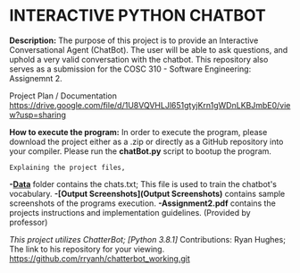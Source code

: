 # INTERACTIVE PYTHON CHATBOT


**Description:**
The purpose of this project is to provide an Interactive Conversational Agent (ChatBot). The user will be able to ask questions, and uphold a very valid conversation with the chatbot. This repository also serves as a submission for the COSC 310 - Software Engineering: Assignemnt 2. 

 Project Plan / Documentation
https://drive.google.com/file/d/1U8VQVHLJl651gtyjKrn1gWDnLKBJmbE0/view?usp=sharing

**How to execute the program:**
In order to execute the program, please download the project either as a .zip or directly as a GitHub repository into your compiler. Please run the **chatBot.py** script to bootup the program. 


	Explaining the project files,
**-[Data](Data)** folder contains the chats.txt; This file is used to train the chatbot's vocabulary. 
**-[Output Screenshots](Output Screenshots)** contains sample screenshots of the programs execution. 
**-Assignment2.pdf** contains the projects instructions and implementation guidelines. (Provided by professor)

*This project utilizes ChatterBot; [Python 3.8.1]*
Contributions: Ryan Hughes; The link to his repository for your viewing. 
https://github.com/rryanh/chatterbot_working.git

